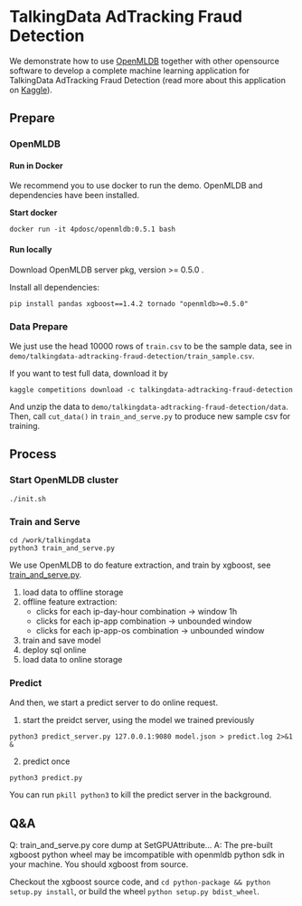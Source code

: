 # TalkingData AdTracking Fraud Detection

We demonstrate how to use [OpenMLDB](https://github.com/4paradigm/OpenMLDB) together with other opensource software to develop a complete machine learning application for TalkingData AdTracking Fraud Detection (read more about this application on [Kaggle](https://www.kaggle.com/c/talkingdata-adtracking-fraud-detection/overview)).

## Prepare

### OpenMLDB
#### Run in Docker

We recommend you to use docker to run the demo. OpenMLDB and dependencies have been installed.

**Start docker**
```
docker run -it 4pdosc/openmldb:0.5.1 bash
```

#### Run locally

Download OpenMLDB server pkg, version >= 0.5.0 .

Install all dependencies:
```
pip install pandas xgboost==1.4.2 tornado "openmldb>=0.5.0"
```

### Data Prepare

We just use the head 10000 rows of `train.csv` to be the sample data, see in `demo/talkingdata-adtracking-fraud-detection/train_sample.csv`.

If you want to test full data, download it by
```
kaggle competitions download -c talkingdata-adtracking-fraud-detection
```
And unzip the data to `demo/talkingdata-adtracking-fraud-detection/data`. Then, call `cut_data()` in `train_and_serve.py` to produce new sample csv for training.

## Process

### Start OpenMLDB cluster
```
./init.sh
```

### Train and Serve
```
cd /work/talkingdata
python3 train_and_serve.py
```
We use OpenMLDB to do feature extraction, and train by xgboost, see [train_and_serve.py](https://github.com/4paradigm/OpenMLDB/blob/main/demo/talkingdata-adtracking-fraud-detection/train_and_serve.py).
1. load data to offline storage
2. offline feature extraction: 
    * clicks for each ip-day-hour combination -> window 1h
    * clicks for each ip-app combination -> unbounded window
    * clicks for each ip-app-os combination -> unbounded window
3. train and save model
4. deploy sql online
5. load data to online storage

### Predict
And then, we start a predict server to do online request.
1. start the preidct server, using the model we trained previously
```
python3 predict_server.py 127.0.0.1:9080 model.json > predict.log 2>&1 &
```
2. predict once
```
python3 predict.py
```

You can run `pkill python3` to kill the predict server in the background.

## Q&A

Q: train_and_serve.py core dump at SetGPUAttribute...
A: The pre-built xgboost python wheel may be imcompatible with openmldb python sdk in your machine. You should xgboost from source.

Checkout the xgboost source code, and `cd python-package && python setup.py install`, or build the wheel `python setup.py bdist_wheel`.
